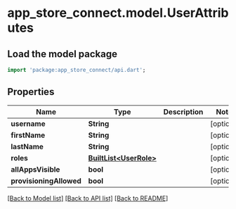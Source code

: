 # app_store_connect.model.UserAttributes

## Load the model package
```dart
import 'package:app_store_connect/api.dart';
```

## Properties
Name | Type | Description | Notes
------------ | ------------- | ------------- | -------------
**username** | **String** |  | [optional] 
**firstName** | **String** |  | [optional] 
**lastName** | **String** |  | [optional] 
**roles** | [**BuiltList&lt;UserRole&gt;**](UserRole.md) |  | [optional] 
**allAppsVisible** | **bool** |  | [optional] 
**provisioningAllowed** | **bool** |  | [optional] 

[[Back to Model list]](../README.md#documentation-for-models) [[Back to API list]](../README.md#documentation-for-api-endpoints) [[Back to README]](../README.md)


